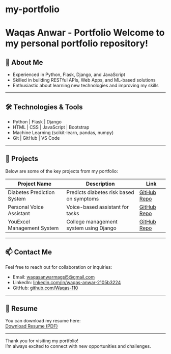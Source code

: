 # my-portfolio
# Waqas Anwar - Portfolio  Welcome to my personal portfolio repository!
## 🚀 About Me
- Experienced in Python, Flask, Django, and JavaScript  
- Skilled in building RESTful APIs, Web Apps, and ML-based solutions  
- Enthusiastic about learning new technologies and improving my skills  

---

## 🛠️ Technologies & Tools
- Python | Flask | Django  
- HTML | CSS | JavaScript | Bootstrap  
- Machine Learning (scikit-learn, pandas, numpy)  
- Git | GitHub | VS Code  

---

## 📂 Projects
Below are some of the key projects from my portfolio:

| Project Name | Description                     | Link                                  |
|--------------|---------------------------------|--------------------------------------|
| Diabetes Prediction System | Predicts diabetes risk based on symptoms | [GitHub Repo](https://github.com/Waqas-110/diabetes-prediction) |
| Personal Voice Assistant | Voice-based assistant for tasks       | [GitHub Repo](https://github.com/Waqas-110/personal-voice-assistant) |
| YouExcel Management System | College management system using Django | [GitHub Repo](https://github.com/Waqas-110/Collage_Managment_System) |

---

## 📫 Contact Me
Feel free to reach out for collaboration or inquiries:

- Email: waqasanwarmagsi5@gmail.com  
- LinkedIn: [linkedin.com/in/waqas-anwar-2105b3224](https://www.linkedin.com/in/waqas-anwar-2105b3224/)  
- GitHub: [github.com/Waqas-110](https://github.com/Waqas-110)

---

## 📄 Resume
You can download my resume here:  
[Download Resume (PDF)](link-to-your-resume.pdf)

---

Thank you for visiting my portfolio!  
I’m always excited to connect with new opportunities and challenges.
